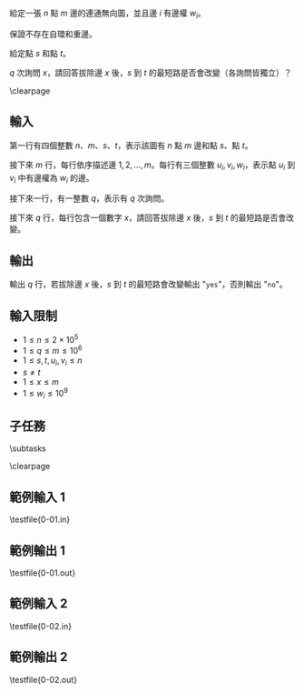 #

<!-- \begin{figure}[h]
\centering
\includegraphics[width=2in]{TODO.jpg}
\caption{TODO: 圖片說明}
\end{figure} -->


給定一張 $n$ 點 $m$ 邊的連通無向圖，並且邊 $i$ 有邊權 $w_i$。

保證不存在自環和重邊。

給定點 $s$ 和點 $t$。

$q$ 次詢問 $x$，請回答拔除邊 $x$ 後，$s$ 到 $t$ 的最短路是否會改變（各詢問皆獨立）？

\clearpage

## 輸入

第一行有四個整數 $n$、$m$、$s$、$t$，表示該圖有 $n$ 點 $m$ 邊和點 $s$、點 $t$。

接下來 $m$ 行，每行依序描述邊 $1, 2, \dots, m$。每行有三個整數 $u_i, v_i, w_i$，表示點 $u_i$ 到 $v_i$ 中有邊權為 $w_i$ 的邊。

接下來一行，有一整數 $q$，表示有 $q$ 次詢問。

接下來 $q$ 行，每行包含一個數字 $x$，請回答拔除邊 $x$ 後，$s$ 到 $t$ 的最短路是否會改變。

## 輸出

輸出 $q$ 行，若拔除邊 $x$ 後，$s$ 到 $t$ 的最短路會改變輸出 "`yes`"，否則輸出 "`no`"。

## 輸入限制
 - $1 \le n \leq 2 \times 10^5$
 - $1 \le q \le m \le 10^6$
 - $1 \le s, t, u_i, v_i \le n$
 - $s \ne t$
 - $1 \le x \le m$
 - $1 \le w_i \le 10^9$

## 子任務
\subtasks

\clearpage

## 範例輸入 1
\testfile{0-01.in}

## 範例輸出 1
\testfile{0-01.out}

## 範例輸入 2
\testfile{0-02.in}

## 範例輸出 2
\testfile{0-02.out}
